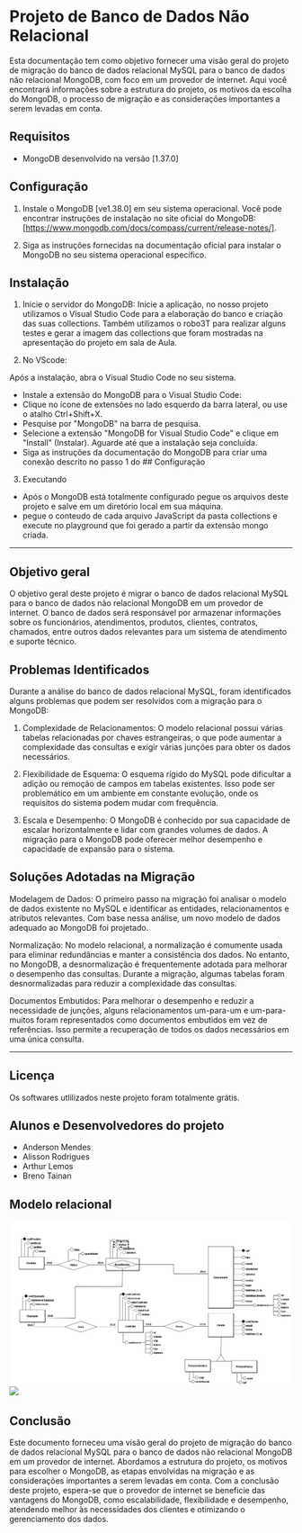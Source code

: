 # Projeto de Banco de Dados Não Relacional

Esta documentação tem como objetivo fornecer uma visão geral do projeto de migração do banco de dados relacional MySQL para o banco de dados não relacional MongoDB, com foco em um provedor de internet. Aqui você encontrará informações sobre a estrutura do projeto, os motivos da escolha do MongoDB, o processo de migração e as considerações importantes a serem levadas em conta.

## Requisitos

- MongoDB desenvolvido na versão [1.37.0]

## Configuração

1. Instale o MongoDB [ve1.38.0] em seu sistema operacional. 
Você pode encontrar instruções de instalação no site oficial do MongoDB: [https://www.mongodb.com/docs/compass/current/release-notes/].

2. Siga as instruções fornecidas na documentação oficial para instalar o MongoDB no seu sistema operacional específico.

## Instalação

1. Inicie o servidor do MongoDB:
Inicie a aplicação, no nosso projeto utilizamos o Visual Studio Code para a elaboração do banco e criação das suas collections.
Também utilizamos o robo3T para realizar alguns testes e gerar a imagem das collections que foram mostradas na apresentação do projeto em sala de Aula.

2. No VScode:

Após a instalação, abra o Visual Studio Code no seu sistema.
- Instale a extensão do MongoDB para o Visual Studio Code:
- Clique no ícone de extensões no lado esquerdo da barra lateral, ou use o atalho Ctrl+Shift+X. 
- Pesquise por "MongoDB" na barra de pesquisa.
- Selecione a extensão "MongoDB for Visual Studio Code" e clique em "Install" (Instalar). Aguarde até que a instalação seja concluída.
- Siga as instruções da documentação do MongoDB para criar uma conexão descrito no passo 1 do ## Configuração

3. Executando
- Após o MongoDB está totalmente configurado pegue os arquivos deste projeto e salve em um diretório local em sua máquina.
- pegue o conteudo de cada arquivo JavaScript da pasta collections e execute no playground que foi gerado a partir da extensão mongo criada.

-----

## Objetivo geral

O objetivo geral deste projeto é migrar o banco de dados relacional MySQL para o banco de dados não relacional MongoDB em um provedor de internet. O banco de dados será responsável por armazenar informações sobre os funcionários, atendimentos, produtos, clientes, contratos, chamados, entre outros dados relevantes para um sistema de atendimento e suporte técnico.

## Problemas Identificados
Durante a análise do banco de dados relacional MySQL, foram identificados alguns problemas que podem ser resolvidos com a migração para o MongoDB:

1. Complexidade de Relacionamentos: O modelo relacional possui várias tabelas relacionadas por chaves estrangeiras, o que pode aumentar a complexidade das consultas e exigir várias junções para obter os dados necessários.

2. Flexibilidade de Esquema: O esquema rígido do MySQL pode dificultar a adição ou remoção de campos em tabelas existentes. Isso pode ser problemático em um ambiente em constante evolução, onde os requisitos do sistema podem mudar com frequência.

3. Escala e Desempenho: O MongoDB é conhecido por sua capacidade de escalar horizontalmente e lidar com grandes volumes de dados. A migração para o MongoDB pode oferecer melhor desempenho e capacidade de expansão para o sistema.

## Soluções Adotadas na Migração

Modelagem de Dados: O primeiro passo na migração foi analisar o modelo de dados existente no MySQL e identificar as entidades, relacionamentos e atributos relevantes. Com base nessa análise, um novo modelo de dados adequado ao MongoDB foi projetado.

Normalização: No modelo relacional, a normalização é comumente usada para eliminar redundâncias e manter a consistência dos dados. No entanto, no MongoDB, a desnormalização é frequentemente adotada para melhorar o desempenho das consultas. Durante a migração, algumas tabelas foram desnormalizadas para reduzir a complexidade das consultas.

Documentos Embutidos: Para melhorar o desempenho e reduzir a necessidade de junções, alguns relacionamentos um-para-um e um-para-muitos foram representados como documentos embutidos em vez de referências. Isso permite a recuperação de todos os dados necessários em uma única consulta.


-----

## Licença

Os softwares utlilizados neste projeto foram totalmente grátis. 

## Alunos e Desenvolvedores do projeto

- Anderson Mendes
- Alisson Rodrigues
- Arthur Lemos
- Breno Tainan




## Modelo relacional

<img src="relacional/Conceitual%20(Imagem).png" />

<img src="relacional/Lógico%20(Imagem).png"  />











## Conclusão

Este documento forneceu uma visão geral do projeto de migração do banco de dados relacional MySQL para o banco de dados não relacional MongoDB em um provedor de internet. Abordamos a estrutura do projeto, os motivos para escolher o MongoDB, as etapas envolvidas na migração e as considerações importantes a serem levadas em conta. Com a conclusão deste projeto, espera-se que o provedor de internet se beneficie das vantagens do MongoDB, como escalabilidade, flexibilidade e desempenho, atendendo melhor às necessidades dos clientes e otimizando o gerenciamento dos dados.